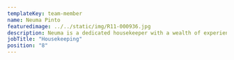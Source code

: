 ```yaml
---
templateKey: team-member
name: Neuma Pinto
featuredimage: ../../static/img/R11-000936.jpg
description: Neuma is a dedicated housekeeper with a wealth of experience. As a native Brazilian, she brings passion and determination to the team. Her motto is "No Problem!" Always smiling and cheerful, Neuma is a valued and loyal member of the Housekeeping team.
jobTitle: "Housekeeping"
position: "8"
---
```


